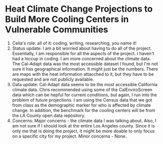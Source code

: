 # Heat Climate Change Projections to Build More Cooling Centers in Vulnerable Communities
1. Celia's role: all of it: coding, writing, researching, you name it!
2. Status update: I am a bit worried about having to do all of the project. Essentially, I am responsible for all the aspects of the project. I haven't had a hiccup in coding. I am more concerned about the climate data. The Cal-Adapt data was the most accessible dataset I found, but I'm not sure it has geographical information. It might just be the numbers. There are maps with the heat information attacched to it, but they have to be requested and are not publicly available. 
3. Data update: Cal-Adapt data seems to be the most accessible California climate data. Chris recommended using some of the CalEnviroScreen data which can be hepful for current conditions, but again, I run into the problem of future projections. I am using the Census data that we got from class as the demographic marker for who is affected by climate change. In addition, the benchmark for the cooling centers will be from the LA County open data repository. 
4. Concerns: Major concerns - the climate data I was talking about. Also, I am not sure if I should look at the entire Los Angeles county. Since it is only me that is doing the project, it might be more doable to only focus on a specific city for my project. Minor concerns - None.  
